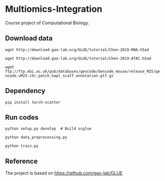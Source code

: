 # Multiomics-Integration
Course project of Computational Biology.

## Download data
`wget http://download.gao-lab.org/GLUE/tutorial/Chen-2019-RNA.h5ad`

`wget http://download.gao-lab.org/GLUE/tutorial/Chen-2019-ATAC.h5ad`

`wget ftp://ftp.ebi.ac.uk/pub/databases/gencode/Gencode_mouse/release_M25/gencode.vM25.chr_patch_hapl_scaff.annotation.gtf.gz`

## Dependency
`pip install torch-scatter`

## Run codes
`python setup.py develop  # Build scglue`

`python data_preprocessing.py`

`python train.py`


## Reference
The project is based on <https://github.com/gao-lab/GLUE>
